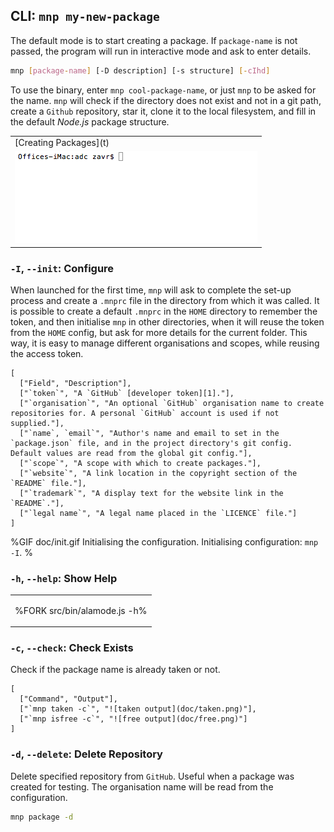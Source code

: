
## CLI: `mnp my-new-package`

The default mode is to start creating a package. If `package-name` is not passed, the program will run in interactive mode and ask to enter details.

```sh
mnp [package-name] [-D description] [-s structure] [-cIhd]
```

To use the binary, enter `mnp cool-package-name`, or just `mnp` to be asked for the name. `mnp` will check if the directory does not exist and not in a git path, create a `Github` repository, star it, clone it to the local filesystem, and fill in the default _Node.js_ package structure.

<table>
<tbody>
<tr>
</tr>
<tr>
<td>[Creating Packages](t)</td>
</tr>
<tr>
<td><img src="doc/create.gif" alt="Creating a new package."></td>
</tr></tbody></table>

<!-- ```fs
Please give package name: mynewpackage
# mynewpackage
Description: example-package
Cloning into './mynewpackage'...
Setting user Author<author@testt.cc>...
Cloned the structure to /mynewpackage
Created new repository: https://github.com/org/mynewpackage#readme
``` -->

<!-- ### Create a Package -->


<!-- ![creation process](https://sobes.s3.eu-west-2.amazonaws.com/mnp-make.gif)

```bash
cd ~/packages
mnp my-example-package # create a new package
cd my-example-package
yarn # install dependencies
code . # write test, src code
yarn t
git add .
git commit -m 'a feature'
npm version
git push --follow-tags
npm publish
``` -->

<!-- Documentary: to run a program and answer the questions with stdin  -->

### `-I`, `--init`: Configure

When launched for the first time, `mnp` will ask to complete the set-up process and create a `.mnprc` file in the directory from which it was called. It is possible to create a default `.mnprc` in the `HOME` directory to remember the token, and then initialise `mnp` in other directories, when it will reuse the token from the `HOME` config, but ask for more details for the current folder. This way, it is easy to manage different organisations and scopes, while reusing the access token.

```table
[
  ["Field", "Description"],
  ["`token`", "A `GitHub` [developer token][1]."],
  ["`organisation`", "An optional `GitHub` organisation name to create repositories for. A personal `GitHub` account is used if not supplied."],
  ["`name`, `email`", "Author's name and email to set in the `package.json` file, and in the project directory's git config. Default values are read from the global git config."],
  ["`scope`", "A scope with which to create packages."],
  ["`website`", "A link location in the copyright section of the `README` file."],
  ["`trademark`", "A display text for the website link in the `README`."],
  ["`legal name`", "A legal name placed in the `LICENCE` file."]
]
```

%GIF doc/init.gif
Initialising the configuration.
Initialising configuration: <code>mnp -I</code>.
%

### `-h`, `--help`: Show Help

<table>
<tbody>
<tr></tr>
<tr>
<td>

%FORK src/bin/alamode.js -h%
</td>
</tr>
</tbody>
</table>

### `-c`, `--check`: Check Exists

Check if the package name is already taken or not.

<!--
```sh
mnp taken -c
``` -->
<!--
<table>
<tr><td>
![taken output](doc/taken.png)
</td></tr>
</table> -->

```table
[
  ["Command", "Output"],
  ["`mnp taken -c`", "![taken output](doc/taken.png)"],
  ["`mnp isfree -c`", "![free output](doc/free.png)"]
]
```

### `-d`, `--delete`: Delete Repository

Delete specified repository from `GitHub`. Useful when a package was created for testing. The organisation name will be read from the configuration.

```sh
mnp package -d
```


<!-- ![configuration process](https://sobes.s3.eu-west-2.amazonaws.com/mnp-config2.gif) -->
